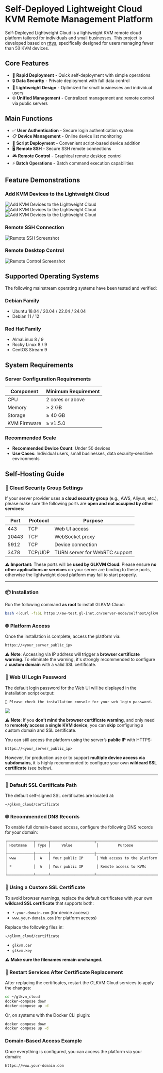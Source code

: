 # Self-Deployed Lightweight Cloud KVM Remote Management Platform

Self-Deployed Lightweight Cloud is a lightweight KVM remote cloud platform tailored for individuals and small businesses. This project is developed based on [rttys](https://github.com/zhaojh329/rttys), specifically designed for users managing fewer than 50 KVM devices.

## Core Features

- 🚀 **Rapid Deployment** - Quick self-deployment with simple operations
- 🔒 **Data Security** - Private deployment with full data control
- 🎯 **Lightweight Design** - Optimized for small businesses and individual users
- 🌐 **Unified Management** - Centralized management and remote control via public servers

## Main Functions

- ✅ **User Authentication** - Secure login authentication system
- 📋 **Device Management** - Online device list monitoring
- 📜 **Script Deployment** - Convenient script-based device addition
- 🖥️ **Remote SSH** - Secure SSH remote connections
- 🎮 **Remote Control** - Graphical remote desktop control
- ⚡ **Batch Operations** - Batch command execution capabilities

## Feature Demonstrations

###  Add KVM Devices to the Lightweight Cloud 

![Add KVM Devices to the Lightweight Cloud](img/adddevice.png)
![Add KVM Devices to the Lightweight Cloud](img/rundevicescript.png)
![Add KVM Devices to the Lightweight Cloud](img/devicelist.png)


### Remote SSH Connection

![Remote SSH Screenshot](img/ssh.png)

### Remote Desktop Control

![Remote Control Screenshot](img/web.png)

## Supported Operating Systems

The following mainstream operating systems have been tested and verified:

### Debian Family

- Ubuntu 18.04 / 20.04 / 22.04 / 24.04
- Debian 11 / 12

### Red Hat Family

- AlmaLinux 8 / 9
- Rocky Linux 8 / 9
- CentOS Stream 9

## System Requirements

### Server Configuration Requirements

| Component    | Minimum Requirement |
| ------------ | ------------------- |
| CPU          | 2 cores or above    |
| Memory       | ≥ 2 GB              |
| Storage      | ≥ 40 GB             |
| KVM Firmware | ≥ v1.5.0            |

### Recommended Scale

- **Recommended Device Count**: Under 50 devices
- **Use Cases**: Individual users, small businesses, data security-sensitive environments

## Self-Hosting Guide

### 🔐 Cloud Security Group Settings

If your server provider uses a **cloud security group** (e.g., AWS, Aliyun, etc.),
 please make sure the following ports are **open and not occupied by other services**:

| Port  | Protocol | Purpose                        |
| ----- | -------- | ------------------------------ |
| 443   | TCP      | Web UI access                  |
| 10443 | TCP      | WebSocket proxy                |
| 5912  | TCP      | Device connection              |
| 3478  | TCP/UDP  | TURN server for WebRTC support |

⚠️ **Important:**
 These ports will be **used by GLKVM Cloud**.
 Please ensure **no other applications or services** on your server are binding to these ports,
 otherwise the lightweight cloud platform may fail to start properly.

------
### 📦 Installation

Run the following command **as root** to install GLKVM Cloud:

```bash
bash <(curl -fsSL https://aw-test.gl-inet.cn/server-node/selfhost/glkvm-cloud-setup.sh)
```

### 🌐 Platform Access

Once the installation is complete, access the platform via:

```
https://<your_server_public_ip>
```

⚠️ **Note**: Accessing via IP address will trigger a **browser certificate warning**.
 To eliminate the warning, it's strongly recommended to configure a **custom domain** with a valid SSL certificate.

### 🔑 Web UI Login Password

The default login password for the Web UI will be displayed in the installation script output:

```
🔐 Please check the installation console for your web login password.
```

![](img\password.png)

⚠️ **Note**:
 If you **don’t mind the browser certificate warning**, and only need to **remotely access a single KVM device**,
 you can **skip** configuring a custom domain and SSL certificate.

You can still access the platform using the server’s **public IP** with HTTPS:

```
https://<your_server_public_ip>
```

However, for production use or to support **multiple device access via subdomains**,
 it is highly recommended to configure your own **wildcard SSL certificate** (see below).

------

### 📁 Default SSL Certificate Path

The default self-signed SSL certificates are located at:

```
~/glkvm_cloud/certificate
```

### 🌐 Recommended DNS Records

To enable full domain-based access, configure the following DNS records for your domain:

```
┌────────────┬──────┬────────────────────┬─────────────────────────────┐
│ Hostname   │ Type │     Value           │         Purpose             │
├────────────┼──────┼────────────────────┼─────────────────────────────┤
│ www        │  A   │ Your public IP      │ Web access to the platform │
│ *          │  A   │ Your public IP      │ Remote access to KVMs      │
└────────────┴──────┴────────────────────┴─────────────────────────────┘
```

### 🔧 Using a Custom SSL Certificate

To avoid browser warnings, replace the default certificates with your own **wildcard SSL certificate**
 that supports both:

- `*.your-domain.com` (for device access)
- `www.your-domain.com` (for platform access)

Replace the following files in:

```
~/glkvm_cloud/certificate
```

- `glkvm.cer`
- `glkvm.key`

⚠️ **Make sure the filenames remain unchanged.**

### 🔄 Restart Services After Certificate Replacement

After replacing the certificates, restart the GLKVM Cloud services to apply the changes:

```bash
cd ~/glkvm_cloud
docker-compose down
docker-compose up -d
```

Or, on systems with the Docker CLI plugin:

```bash
docker compose down
docker compose up -d
```

###  Domain-Based Access Example

Once everything is configured, you can access the platform via your domain:

```
https://www.your-domain.com
```